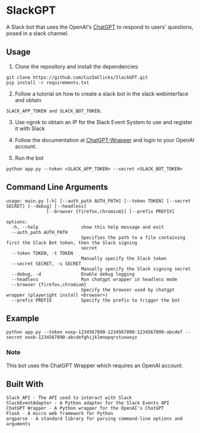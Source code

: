 # SlackGPT
A Slack bot that uses the OpenAI's [ChatGPT](https://chat.openai.com) to respond to users' questions, posed in a slack channel.

## Usage
1. Clone the repository and install the dependencies:
```
git clone https://github.com/CuzImClicks/SlackGPT.git
pip install -r requirements.txt
```

2. Follow a tutorial on how to create a slack bot in the slack webinterface and obtain

`SLACK_APP_TOKEN and SLACK_BOT_TOKEN.`

3. Use ngrok to obtain an IP for the Slack Event System to use and register it with Slack

3. Follow the documentation at [ChatGPT-Wrapper](https://github.com/mmabrouk/chatgpt-wrapper) and login to your OpenAI account.

4. Run the bot

`python app.py --token <SLACK_APP_TOKEN> --secret <SLACK_BOT_TOKEN>`

## Command Line Arguments
```
usage: main.py [-h] [--auth_path AUTH_PATH] [--token TOKEN] [--secret SECRET] [--debug] [--headless]
               [--browser {firefox,chromium}] [--prefix PREFIX]

options:
  -h, --help                show this help message and exit
  --auth_path AUTH_PATH
                            Specifies the path to a file containing first the Slack Bot token, then the Slack signing
                            secret
  --token TOKEN, -t TOKEN
                            Manually specify the Slack token
  --secret SECRET, -s SECRET
                            Manually specify the Slack signing secret
  --debug, -d               Enable debug logging
  --headless                Run chatgpt wrapper in headless mode
  --browser {firefox,chromium}
                            Specify the browser used by chatgpt wrapper (playwright install <browser>)
  --prefix PREFIX           Specify the prefix to trigger the bot
```

## Example
```
python app.py --token xoxp-1234567890-1234567890-1234567890-abcdef --secret xoxb-1234567890-abcdefghijklmnopqrstuvwxyz
```

### Note
This bot uses the ChatGPT Wrapper which requires an OpenAI account.

## Built With
```
Slack API - The API used to interact with Slack
SlackEventAdapter - A Python adapter for the Slack Events API
ChatGPT Wrapper - A Python wrapper for the OpenAI's ChatGPT
Flask - A micro web framework for Python
argparse - A standard library for parsing command-line options and arguments
```